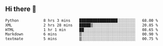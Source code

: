 ## Hi there 👋

<!--
**alihaqberdi/alihaqberdi** is a ✨ _special_ ✨ repository because its `README.md` (this file) appears on your GitHub profile.

Here are some ideas to get you started:

- 🔭 I’m currently working on ...
- 🌱 I’m currently learning ...
- 👯 I’m looking to collaborate on ...
- 🤔 I’m looking for help with ...
- 💬 Ask me about ...
- 📫 How to reach me: ...
- 😄 Pronouns: ...
- ⚡ Fun fact: ...
-->

<!--START_SECTION:waka-->

```txt
Python           8 hrs 3 mins    █████████████████░░░░░░░░   68.00 %
XML              2 hrs 28 mins   █████▒░░░░░░░░░░░░░░░░░░░   20.85 %
HTML             1 hr 1 min      ██░░░░░░░░░░░░░░░░░░░░░░░   08.65 %
Markdown         6 mins          ▒░░░░░░░░░░░░░░░░░░░░░░░░   00.90 %
textmate         5 mins          ▒░░░░░░░░░░░░░░░░░░░░░░░░   00.75 %
```

<!--END_SECTION:waka-->
